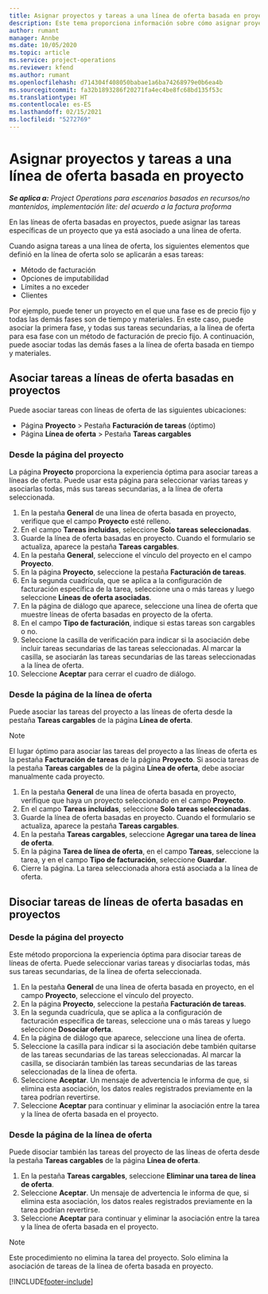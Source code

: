 ```yaml
---
title: Asignar proyectos y tareas a una línea de oferta basada en proyecto
description: Este tema proporciona información sobre cómo asignar proyectos y tareas a una línea de tareas basada en proyectos.
author: rumant
manager: Annbe
ms.date: 10/05/2020
ms.topic: article
ms.service: project-operations
ms.reviewer: kfend
ms.author: rumant
ms.openlocfilehash: d714304f408050babae1a6ba74268979e0b6ea4b
ms.sourcegitcommit: fa32b1893286f20271fa4ec4be8fc68bd135f53c
ms.translationtype: HT
ms.contentlocale: es-ES
ms.lasthandoff: 02/15/2021
ms.locfileid: "5272769"
---
```

# <a name="map-projects-and-tasks-to-a-project-based-quote-line"></a>Asignar proyectos y tareas a una línea de oferta basada en proyecto

_**Se aplica a:** Project Operations para escenarios basados en recursos/no mantenidos, implementación lite: del acuerdo a la factura proforma_

En las líneas de oferta basadas en proyectos, puede asignar las tareas específicas de un proyecto que ya está asociado a una línea de oferta.

Cuando asigna tareas a una línea de oferta, los siguientes elementos que definió en la línea de oferta solo se aplicarán a esas tareas:

- Método de facturación
- Opciones de imputabilidad
- Límites a no exceder
- Clientes

Por ejemplo, puede tener un proyecto en el que una fase es de precio fijo y todas las demás fases son de tiempo y materiales. En este caso, puede asociar la primera fase, y todas sus tareas secundarias, a la línea de oferta para esa fase con un método de facturación de precio fijo. A continuación, puede asociar todas las demás fases a la línea de oferta basada en tiempo y materiales.

## <a name="associate-tasks-to-project-based-quote-lines"></a>Asociar tareas a líneas de oferta basadas en proyectos

Puede asociar tareas con líneas de oferta de las siguientes ubicaciones:

- Página **Proyecto** > Pestaña **Facturación de tareas** (óptimo)
- Página **Línea de oferta** > Pestaña **Tareas cargables** 

### <a name="from-the-project-page"></a>Desde la página del proyecto

La página **Proyecto** proporciona la experiencia óptima para asociar tareas a líneas de oferta. Puede usar esta página para seleccionar varias tareas y asociarlas todas, más sus tareas secundarias, a la línea de oferta seleccionada.

1. En la pestaña **General** de una línea de oferta basada en proyecto, verifique que el campo **Proyecto** esté relleno.
2. En el campo **Tareas incluidas**, seleccione **Solo tareas seleccionadas**.
3. Guarde la línea de oferta basadas en proyecto. Cuando el formulario se actualiza, aparece la pestaña **Tareas cargables**.
4. En la pestaña **General**, seleccione el vínculo del proyecto en el campo **Proyecto**.
5. En la página **Proyecto**, seleccione la pestaña **Facturación de tareas**.
6. En la segunda cuadrícula, que se aplica a la configuración de facturación específica de la tarea, seleccione una o más tareas y luego seleccione **Líneas de oferta asociadas**.
7. En la página de diálogo que aparece, seleccione una línea de oferta que muestre líneas de oferta basadas en proyecto de la oferta.
8. En el campo **Tipo de facturación**, indique si estas tareas son cargables o no.
9. Seleccione la casilla de verificación para indicar si la asociación debe incluir tareas secundarias de las tareas seleccionadas. Al marcar la casilla, se asociarán las tareas secundarias de las tareas seleccionadas a la línea de oferta.
10. Seleccione **Aceptar** para cerrar el cuadro de diálogo.

### <a name="from-the-quote-line-page"></a>Desde la página de la línea de oferta

Puede asociar las tareas del proyecto a las líneas de oferta desde la pestaña **Tareas cargables** de la página **Línea de oferta**.

>[!NOTE]
>El lugar óptimo para asociar las tareas del proyecto a las líneas de oferta es la pestaña **Facturación de tareas** de la página **Proyecto**. Si asocia tareas de la pestaña **Tareas cargables** de la página **Línea de oferta**, debe asociar manualmente cada proyecto.

1. En la pestaña **General** de una línea de oferta basada en proyecto, verifique que haya un proyecto seleccionado en el campo **Proyecto**.
2. En el campo **Tareas incluidas**, seleccione **Solo tareas seleccionadas**.
3. Guarde la línea de oferta basadas en proyecto. Cuando el formulario se actualiza, aparece la pestaña **Tareas cargables**.
4. En la pestaña **Tareas cargables**, seleccione **Agregar una tarea de línea de oferta**.
5. En la página **Tarea de línea de oferta**, en el campo **Tareas**, seleccione la tarea, y en el campo **Tipo de facturación**, seleccione **Guardar**. 
6. Cierre la página. La tarea seleccionada ahora está asociada a la línea de oferta.

## <a name="disassociate-tasks-from-projectbased-quote-lines"></a>Disociar tareas de líneas de oferta basadas en proyectos

### <a name="from-the-project-page"></a>Desde la página del proyecto

Este método proporciona la experiencia óptima para disociar tareas de líneas de oferta. Puede seleccionar varias tareas y disociarlas todas, más sus tareas secundarias, de la línea de oferta seleccionada.

1. En la pestaña **General** de una línea de oferta basada en proyecto, en el campo **Proyecto**, seleccione el vínculo del proyecto.
2. En la página **Proyecto**, seleccione la pestaña **Facturación de tareas**.
3. En la segunda cuadrícula, que se aplica a la configuración de facturación específica de tareas, seleccione una o más tareas y luego seleccione **Dosociar oferta**.
4. En la página de diálogo que aparece, seleccione una línea de oferta.
5. Seleccione la casilla para indicar si la asociación debe también quitarse de las tareas secundarias de las tareas seleccionadas. Al marcar la casilla, se disociarán también las tareas secundarias de las tareas seleccionadas de la línea de oferta.
6. Seleccione **Aceptar**. Un mensaje de advertencia le informa de que, si elimina esta asociación, los datos reales registrados previamente en la tarea podrían revertirse. 
7. Seleccione **Aceptar** para continuar y eliminar la asociación entre la tarea y la línea de oferta basada en el proyecto.

### <a name="from-the-quote-line-page"></a>Desde la página de la línea de oferta

Puede disociar también las tareas del proyecto de las líneas de oferta desde la pestaña **Tareas cargables** de la página **Línea de oferta**.

1. En la pestaña **Tareas cargables**, seleccione **Eliminar una tarea de línea de oferta**.
2. Seleccione **Aceptar**. Un mensaje de advertencia le informa de que, si elimina esta asociación, los datos reales registrados previamente en la tarea podrían revertirse. 
3. Seleccione **Aceptar** para continuar y eliminar la asociación entre la tarea y la línea de oferta basada en el proyecto.

>[!NOTE]
> Este procedimiento no elimina la tarea del proyecto. Solo elimina la asociación de tareas de la línea de oferta basada en proyecto.


[!INCLUDE[footer-include](../../includes/footer-banner.md)]